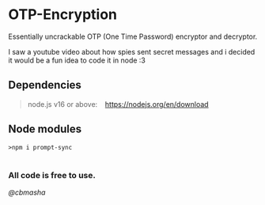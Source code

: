 # OTP-Encryption

Essentially uncrackable OTP (One Time Password) encryptor and decryptor.

I saw a youtube video about how spies sent secret messages and i decided it would be a fun idea to code it in node :3

## Dependencies

> node.js v16 or above:&nbsp;&nbsp;&nbsp;&nbsp;https://nodejs.org/en/download

## Node modules

```console
>npm i prompt-sync
```

#

### All code is free to use.
*@cbmasha*